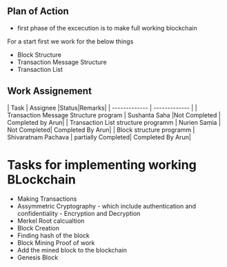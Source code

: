 ## Plan of Action ##

* first phase of the excecution is to make full working blockchain

For a start first we work for the below things

* Block Structure
* Transaction Message Structure
* Transaction List 

## Work Assignement 

| Task | Assignee |Status|Remarks|
| ------------- | ------------- |
| Transaction Message Structure program  | Sushanta Saha  |Not Completed | Completed by Arun|
| Transaction List structure programm  | Nurien Samia | Not Completed| Completed By Arun|
| Block structure programm  | Shivaratnam Pachava | partially Completed| Completed By Arun|

# Tasks for implementing working BLockchain

* Making Transactions
* Assymmetric Cryptography - which include authentication and confidentiality - Encryption and Decryption
* Merkel Root calcualtion
* Block Creation
* Finding hash of the block 
* Block Mining Proof of work
* Add the mined block to the blockchain
* Genesis Block

